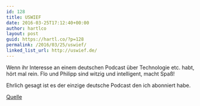 ```yaml
---
id: 128
title: USWIEF
date: 2016-03-25T17:12:40+00:00
author: hartlco
layout: post
guid: https://hartl.co/?p=128
permalink: /2016/03/25/uswief/
linked_list_url: http://uswief.de/
---
```

Wenn ihr Interesse an einem deutschen Podcast über Technologie etc. habt, hört mal rein. Flo und Philipp sind witzig und intelligent, macht Spaß!
  
Ehrlich gesagt ist es der einzige deutsche Podcast den ich abonniert habe.

[Quelle](http://uswief.de/)